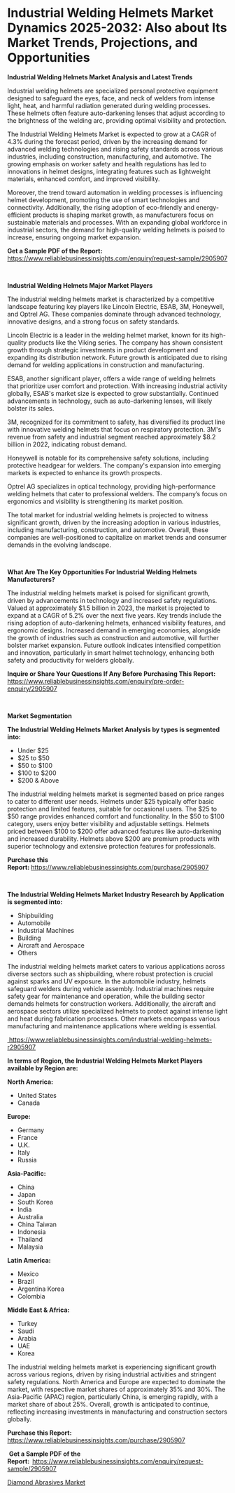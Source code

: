 <p><h1>Industrial Welding Helmets Market Dynamics 2025-2032: Also about Its Market Trends, Projections, and Opportunities</h1></p><p><strong>Industrial Welding Helmets Market Analysis and Latest Trends</strong></p>
<p><p>Industrial welding helmets are specialized personal protective equipment designed to safeguard the eyes, face, and neck of welders from intense light, heat, and harmful radiation generated during welding processes. These helmets often feature auto-darkening lenses that adjust according to the brightness of the welding arc, providing optimal visibility and protection.</p><p>The Industrial Welding Helmets Market is expected to grow at a CAGR of 4.3% during the forecast period, driven by the increasing demand for advanced welding technologies and rising safety standards across various industries, including construction, manufacturing, and automotive. The growing emphasis on worker safety and health regulations has led to innovations in helmet designs, integrating features such as lightweight materials, enhanced comfort, and improved visibility.</p><p>Moreover, the trend toward automation in welding processes is influencing helmet development, promoting the use of smart technologies and connectivity. Additionally, the rising adoption of eco-friendly and energy-efficient products is shaping market growth, as manufacturers focus on sustainable materials and processes. With an expanding global workforce in industrial sectors, the demand for high-quality welding helmets is poised to increase, ensuring ongoing market expansion.</p></p>
<p><strong>Get a Sample PDF of the Report:&nbsp;</strong> <a href="https://www.reliablebusinessinsights.com/enquiry/request-sample/2905907?utm_campaign=2278&utm_medium=2&utm_source=Github&utm_content=ia&utm_term=12032025&utm_id=industrial-welding-helmets">https://www.reliablebusinessinsights.com/enquiry/request-sample/2905907</a></p>
<p>&nbsp;</p>
<p><strong>Industrial Welding Helmets Major Market Players</strong></p>
<p><p>The industrial welding helmets market is characterized by a competitive landscape featuring key players like Lincoln Electric, ESAB, 3M, Honeywell, and Optrel AG. These companies dominate through advanced technology, innovative designs, and a strong focus on safety standards.</p><p>Lincoln Electric is a leader in the welding helmet market, known for its high-quality products like the Viking series. The company has shown consistent growth through strategic investments in product development and expanding its distribution network. Future growth is anticipated due to rising demand for welding applications in construction and manufacturing.</p><p>ESAB, another significant player, offers a wide range of welding helmets that prioritize user comfort and protection. With increasing industrial activity globally, ESAB's market size is expected to grow substantially. Continued advancements in technology, such as auto-darkening lenses, will likely bolster its sales.</p><p>3M, recognized for its commitment to safety, has diversified its product line with innovative welding helmets that focus on respiratory protection. 3M's revenue from safety and industrial segment reached approximately $8.2 billion in 2022, indicating robust demand.</p><p>Honeywell is notable for its comprehensive safety solutions, including protective headgear for welders. The company's expansion into emerging markets is expected to enhance its growth prospects.</p><p>Optrel AG specializes in optical technology, providing high-performance welding helmets that cater to professional welders. The company’s focus on ergonomics and visibility is strengthening its market position.</p><p>The total market for industrial welding helmets is projected to witness significant growth, driven by the increasing adoption in various industries, including manufacturing, construction, and automotive. Overall, these companies are well-positioned to capitalize on market trends and consumer demands in the evolving landscape.</p></p>
<p>&nbsp;</p>
<p><strong>What Are The Key Opportunities For Industrial Welding Helmets Manufacturers?</strong></p>
<p><p>The industrial welding helmets market is poised for significant growth, driven by advancements in technology and increased safety regulations. Valued at approximately $1.5 billion in 2023, the market is projected to expand at a CAGR of 5.2% over the next five years. Key trends include the rising adoption of auto-darkening helmets, enhanced visibility features, and ergonomic designs. Increased demand in emerging economies, alongside the growth of industries such as construction and automotive, will further bolster market expansion. Future outlook indicates intensified competition and innovation, particularly in smart helmet technology, enhancing both safety and productivity for welders globally.</p></p>
<p><strong>Inquire or Share Your Questions If Any Before Purchasing This Report:</strong> <a href="https://www.reliablebusinessinsights.com/enquiry/pre-order-enquiry/2905907?utm_campaign=2278&utm_medium=2&utm_source=Github&utm_content=ia&utm_term=12032025&utm_id=industrial-welding-helmets">https://www.reliablebusinessinsights.com/enquiry/pre-order-enquiry/2905907</a></p>
<p>&nbsp;</p>
<p><strong>Market Segmentation</strong></p>
<p><strong>The Industrial Welding Helmets Market Analysis by types is segmented into:</strong></p>
<p><ul><li>Under $25</li><li>$25 to $50</li><li>$50 to $100</li><li>$100 to $200</li><li>$200 & Above</li></ul></p>
<p><p>The industrial welding helmets market is segmented based on price ranges to cater to different user needs. Helmets under $25 typically offer basic protection and limited features, suitable for occasional users. The $25 to $50 range provides enhanced comfort and functionality. In the $50 to $100 category, users enjoy better visibility and adjustable settings. Helmets priced between $100 to $200 offer advanced features like auto-darkening and increased durability. Helmets above $200 are premium products with superior technology and extensive protection features for professionals.</p></p>
<p><strong>Purchase this Report:&nbsp;</strong><a href="https://www.reliablebusinessinsights.com/purchase/2905907?utm_campaign=2278&utm_medium=2&utm_source=Github&utm_content=ia&utm_term=12032025&utm_id=industrial-welding-helmets">https://www.reliablebusinessinsights.com/purchase/2905907</a></p>
<p>&nbsp;</p>
<p><strong>The Industrial Welding Helmets Market Industry Research by Application is segmented into:</strong></p>
<p><ul><li>Shipbuilding</li><li>Automobile</li><li>Industrial Machines</li><li>Building</li><li>Aircraft and Aerospace</li><li>Others</li></ul></p>
<p><p>The industrial welding helmets market caters to various applications across diverse sectors such as shipbuilding, where robust protection is crucial against sparks and UV exposure. In the automobile industry, helmets safeguard welders during vehicle assembly. Industrial machines require safety gear for maintenance and operation, while the building sector demands helmets for construction workers. Additionally, the aircraft and aerospace sectors utilize specialized helmets to protect against intense light and heat during fabrication processes. Other markets encompass various manufacturing and maintenance applications where welding is essential.</p></p>
<p><a href="https://www.reliablebusinessinsights.com/industrial-welding-helmets-r2905907?utm_campaign=2278&utm_medium=2&utm_source=Github&utm_content=ia&utm_term=12032025&utm_id=industrial-welding-helmets">&nbsp;https://www.reliablebusinessinsights.com/industrial-welding-helmets-r2905907</a></p>
<p><strong>In terms of Region, the Industrial Welding Helmets Market Players available by Region are:</strong></p>
<p>
    <p> <strong> North America: </strong>
        <ul>
            <li>United States</li>
            <li>Canada</li>
        </ul>
        </p> 
    <p> <strong> Europe: </strong>
        <ul>
            <li>Germany</li>
            <li>France</li>
            <li>U.K.</li>
            <li>Italy</li>
            <li>Russia</li>
        </ul>
        </p> 
    <p> <strong> Asia-Pacific: </strong>
        <ul>
            <li>China</li>
            <li>Japan</li>
            <li>South Korea</li>
            <li>India</li>
            <li>Australia</li>
            <li>China Taiwan</li>
            <li>Indonesia</li>
            <li>Thailand</li>
            <li>Malaysia</li>
        </ul>
        </p> 
    <p> <strong> Latin America: </strong>
        <ul>
            <li>Mexico</li>
            <li>Brazil</li>
            <li>Argentina Korea</li>
            <li>Colombia</li>
        </ul>
        </p> 
    <p> <strong> Middle East & Africa: </strong>
        <ul>
            <li>Turkey</li>
            <li>Saudi</li>
            <li>Arabia</li>
            <li>UAE</li>
            <li>Korea</li>
        </ul>
    </p>
    </p>
<p><p>The industrial welding helmets market is experiencing significant growth across various regions, driven by rising industrial activities and stringent safety regulations. North America and Europe are expected to dominate the market, with respective market shares of approximately 35% and 30%. The Asia-Pacific (APAC) region, particularly China, is emerging rapidly, with a market share of about 25%. Overall, growth is anticipated to continue, reflecting increasing investments in manufacturing and construction sectors globally.</p></p>
<p><strong>Purchase this Report: </strong><a href="https://www.reliablebusinessinsights.com/purchase/2905907?utm_campaign=2278&utm_medium=2&utm_source=Github&utm_content=ia&utm_term=12032025&utm_id=industrial-welding-helmets">https://www.reliablebusinessinsights.com/purchase/2905907</a></p>
<p>&nbsp;<strong>Get a Sample PDF of the Report:&nbsp;&nbsp;</strong><a href="https://www.reliablebusinessinsights.com/enquiry/request-sample/2905907?utm_campaign=2278&utm_medium=2&utm_source=Github&utm_content=ia&utm_term=12032025&utm_id=industrial-welding-helmets">https://www.reliablebusinessinsights.com/enquiry/request-sample/2905907</a></p>
<p><strong></strong></p>
<p><p><a href="https://github.com/saqafidrahea/Market-Research-Report-List-1/blob/main/diamond-abrasives-market.md?utm_campaign=2278&utm_medium=2&utm_source=Github&utm_content=ia&utm_term=12032025&utm_id=industrial-welding-helmets">Diamond Abrasives Market</a></p></p>